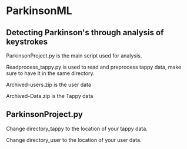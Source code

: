 # ParkinsonML
## Detecting Parkinson's through analysis of keystrokes

ParkinsonProject.py is the main script used for analysis. 

Readprocess_tappy.py is used to read and preprocess tappy data, make sure to have it in the same directory.

Archived-users.zip is the user data

Archived-Data.zip is the Tappy data

## ParkinsonProject.py
Change directory_tappy to the location of your tappy data.

Change directory_user to the location of your user data.
